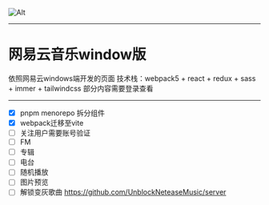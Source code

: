 ![Alt](https://repobeats.axiom.co/api/embed/ef432b25cb606221e5e22955122553aae3b6a339.svg "Repobeats analytics image")

---

# 网易云音乐window版
依照网易云windows端开发的页面
技术栈：webpack5 + react + redux + sass + immer + tailwindcss
部分内容需要登录查看

---
* [x] pnpm menorepo 拆分组件
* [x] webpack迁移至vite
* [ ] 关注用户需要账号验证
* [ ] FM
* [ ] 专辑
* [ ] 电台
* [ ] 随机播放
* [ ] 图片预览
* [ ] 解锁变灰歌曲 <https://github.com/UnblockNeteaseMusic/server>
